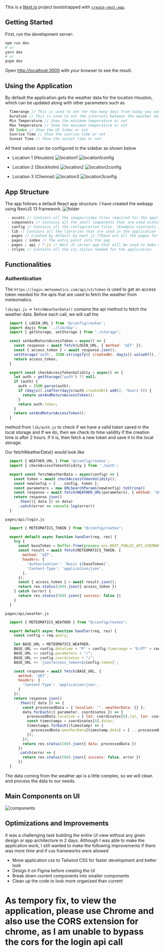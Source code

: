 This is a [Next.js](https://nextjs.org/) project bootstrapped with [`create-next-app`](https://github.com/vercel/next.js/tree/canary/packages/create-next-app).

## Getting Started

First, run the development server:

```bash
npm run dev
# or
yarn dev
# or
pnpm dev
```

Open [http://localhost:3000](http://localhost:3000) with your browser to see the result.

## Using the Application

By default the application gets the weather data for the location Houston, which can be updated along with other parameters such as 
```javascript
  Timerange // This is used to set for how many days from today you want to show the weather of
  Duration // This is used to set the intervals between the weather data (Step count)
  Min Temperature // Show the minimum temperature or not
  Max Temperature // Show the maximum temperature or not
  UV Index // Show the UV Index or not
  Sunrise Time // Show the sunrise time or not
  Sunset Time // Show the sunset time or not
```

All thest values can be configured in the sidebar as shown below
 - Location 1 (Houston)
![location1](./src/assets/Location1.png "Location1")
![location1config](./src/assets/Location1Config.png "Location1 Config")

 - Location 2 (Stockholm)
![location2](./src/assets/Location2.png "Location2")
![location2config](./src/assets/Location2Config.png "Location2 Config")

 - Location 3 (Chennai)
![location3](./src/assets/Location3.png "Location3")
![location3config](./src/assets/Location3Config.png "Location3 Config")

## App Structure

The app follows a default React app structure. I have created the webapp using NextJS 13 framework. 
![folder](./src/assets/Folder.png "Folder")

```Javascript
 - assets // Contains all the images/video files required for the application
 - components // Contains all the small components that are used within the application
 - config // Contains all the configuration files. (Example constants.js contains the constant variables or routes used in the application)
 - lib // Contains all the libraries that are used in the application (Example dayjs, auth, api)
 - pages // Created by default by next js (These are all the pages for the application)
 - pages / index // The entry point into the app
 - pages / api / *.js // Next JS server app that will be used to make api calls from our client to avoid CORS issues
 - stlyes // Contains all the css styles needed for the application
```

## Functionalities

### Authentication
The `https://login.meteomatics.com/api/v1/token` is used to get an access token needed for the apis that are used to fetch the weather from meteomatics. 

`lib/api.js` -> `fetchWeatherData()` contains the api method to fetch the weather data. Before each call, we will call the 
```javascript
  import { LOGIN_URL } from '@/config/routes';
  import dayjs from '../lib/day';
  import { getStorage, setStorage } from "./storage";

  const setAndReturnAccessToken = async() => {
    const response = await fetch(LOGIN_URL, { method: 'GET' });
    const { access_token } = await response.json();
    setStorage('auth', JSON.stringify({ createdAt: dayjs().valueOf(), token: access_token }));
    return access_token;
  }

  export const checkAccessTokenValidity = async() => {
    let auth = getStorage("auth") ?? null;
    if (auth) {
      auth = JSON.parse(auth);
      if (dayjs().isAfter(dayjs(auth.createdAt).add(2, 'hours'))) {
        return setAndReturnAccessToken();
      }
      return auth.token;
    }
    return setAndReturnAccessToken();
  }
```
method from `lib/auth.js` to check if we have a valid token saved in the local storage and If we do, then we check its time validity if the creation time is after 2 hours. If it is, then fetch a new token and save it to the local storage.

Our fetchWeatherData() would look like
```javascript
  import { WEATHER_URL } from '@/config/routes';
  import { checkAccessTokenValidity } from './auth';

  export const fetchWeatherData = async(config) => {
    const token = await checkAccessTokenValidity();
    const newConfig = { ...config, token };
    const parameters = new URLSearchParams(newConfig).toString()
    const response = await fetch(WEATHER_URL(parameters), { method: 'GET' });
    return response.json()
      .then(({ data }) => data)
      .catch(error => console.log(error))
  }
```

`pages/api/login.js`
```javascript
  import { METEOMATICS_TOKEN } from "@/config/routes";

  export default async function handler(req, res) {
    try {
      const baseToken = Buffer.from(process.env.NEXT_PUBLIC_API_USERNAME + ":" + process.env.NEXT_PUBLIC_API_PASSWORD).toString('base64')
      const result = await fetch(METEOMATICS_TOKEN, {
        method: 'GET',
        headers: { 
          'Authorization': `Basic ${baseToken}`,
          'Content-Type': 'application/json',
        },
      });
      const { access_token } = await result.json();
      return res.status(200).json({ access_token })
    } catch (error) {
      return res.status(500).json({ success: false })
    }
  }
```

`pages/api/weather.js`
```javascript
  import { METEOMATICS_WEATHER } from "@/config/routes";

  export default async function handler(req, res) {
    const config = req.query;

    let BASE_URL = METEOMATICS_WEATHER;
    BASE_URL += config.datetime + "P" + config.timerange + "D:PT" + config.duration + "H/";
    BASE_URL += config.parameters + "/";
    BASE_URL += config.coordinates + "/";
    BASE_URL += `json?access_token=${config.token}`;

    const response = await fetch(BASE_URL, {
      method: 'GET',
      headers: {
        'Content-Type': 'application/json',
      }
    });
    return response.json()
      .then(({ data }) => {
        const processedData = { location: "", weatherData: {} };
        data.forEach(({ parameter, coordinates }) => {
          processedData.location = { lat: coordinates[0].lat, lon: coordinates[0].lon };
          const timestamps = coordinates[0].dates;
          timestamps.forEach((timestamp) => {
            processedData.weatherData[timestamp.date] = { ...processedData.weatherData[timestamp.date], [parameter]: timestamp.value }
          });
        });
        return res.status(200).json({ data: processedData })
      })
      .catch(error => {
        return res.status(500).json({ success: false, error })
      })
  }
```

The data coming from the weather api is a little complex, so we will clean and process the data to our needs.

## Main Components on UI
![components](./src/assets/Components.png "Components")

## Optimizations and Improvements
It was a challenging task building the entire UI view without any given design or app architecture in 2 days. Although I was able to make the application work, I still wanted to make the following improvements if there was more time and if css frameworks were allowed

- Move application css to Tailwind CSS for faster development and better look
- Design it on Figma before creating the UI
- Break down current components into smaller components
- Clean up the code to look more organized than current

# As tempory fix, to view the application, please use Chrome and also use the CORS extension for chrome, as I am unable to bypass the cors for the login api call

